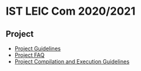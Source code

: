 # IST LEIC Com 2020/2021

## Project
* [Project Guidelines](https://github.com/mafaldacf/IST-Com/blob/main/Especifica%C3%A7%C3%A3o%20da%20linguagem%20fir.pdf)
* [Project FAQ](https://github.com/mafaldacf/IST-Com/blob/main/FAQ.pdf) 
* [Project Compilation and Execution Guidelines](https://github.com/mafaldacf/IST-Com/blob/main/Comandos.md)
